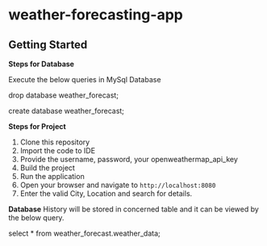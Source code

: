 # weather-forecasting-app
## Getting Started

**Steps for Database**

Execute the below queries in MySql Database

drop database weather_forecast;

create database weather_forecast;

**Steps for Project**

1. Clone this repository
2. Import the code to IDE
3. Provide the username, password, your openweathermap_api_key
4. Build the project 
5. Run the application
6. Open your browser and navigate to `http://localhost:8080`
7. Enter the valid City, Location and search for details.


**Database**
History will be stored in concerned table and it can be viewed by the below query.

select * from weather_forecast.weather_data;

